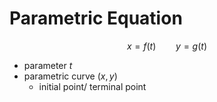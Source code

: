 # Parametric Equation

$$
x=f(t)\qquad y=g(t)
$$

- parameter $t$
- parametric curve $(x,y)$
    - initial point/ terminal point
